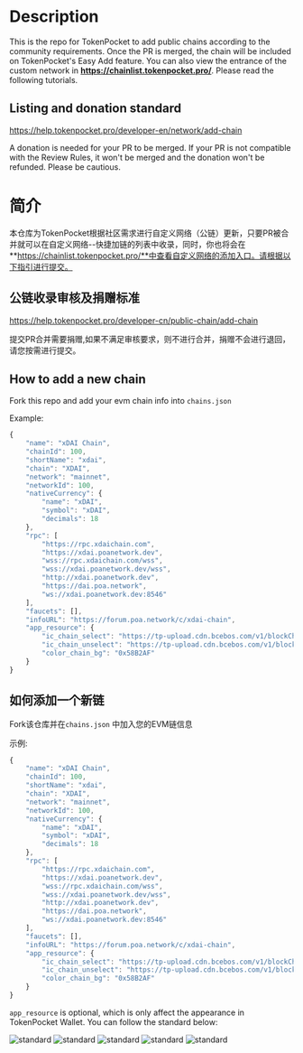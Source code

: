 # Description
This is the repo for TokenPocket to add public chains according to the community requirements. Once the PR is merged, the chain will be included on TokenPocket's Easy Add feature. You can also view the entrance of the custom network in **https://chainlist.tokenpocket.pro/**. Please read the following tutorials.

## Listing and donation standard
https://help.tokenpocket.pro/developer-en/network/add-chain

A donation is needed for your PR to be merged. If your PR is not compatible with the Review Rules, it won't be merged and the donation won't be refunded. Please be cautious.


# 简介
本仓库为TokenPocket根据社区需求进行自定义网络（公链）更新，只要PR被合并就可以在自定义网络--快捷加链的列表中收录，同时，你也将会在**https://chainlist.tokenpocket.pro/**中查看自定义网络的添加入口。请根据以下指引进行提交。

## 公链收录审核及捐赠标准
https://help.tokenpocket.pro/developer-cn/public-chain/add-chain

提交PR合并需要捐赠,如果不满足审核要求，则不进行合并，捐赠不会进行退回，请您按需进行提交。

## How to add a new chain

Fork this repo and add your evm chain info into `chains.json` 

Example:

```javascript
{
    "name": "xDAI Chain",
    "chainId": 100,
    "shortName": "xdai",
    "chain": "XDAI",
    "network": "mainnet",
    "networkId": 100,
    "nativeCurrency": {
        "name": "xDAI",
        "symbol": "xDAI",
        "decimals": 18
    },
    "rpc": [
        "https://rpc.xdaichain.com",
        "https://xdai.poanetwork.dev",
        "wss://rpc.xdaichain.com/wss",
        "wss://xdai.poanetwork.dev/wss",
        "http://xdai.poanetwork.dev",
        "https://dai.poa.network",
        "ws://xdai.poanetwork.dev:8546"
    ],
    "faucets": [],
    "infoURL": "https://forum.poa.network/c/xdai-chain",
    "app_resource": {
        "ic_chain_select": "https://tp-upload.cdn.bcebos.com/v1/blockChain/xDAI/1.png",
        "ic_chain_unselect": "https://tp-upload.cdn.bcebos.com/v1/blockChain/xDAI/0.png",
        "color_chain_bg": "0x58B2AF"
    }
}
```

## 如何添加一个新链

Fork该仓库并在`chains.json` 中加入您的EVM链信息

示例:

```javascript
{
    "name": "xDAI Chain",
    "chainId": 100,
    "shortName": "xdai",
    "chain": "XDAI",
    "network": "mainnet",
    "networkId": 100,
    "nativeCurrency": {
        "name": "xDAI",
        "symbol": "xDAI",
        "decimals": 18
    },
    "rpc": [
        "https://rpc.xdaichain.com",
        "https://xdai.poanetwork.dev",
        "wss://rpc.xdaichain.com/wss",
        "wss://xdai.poanetwork.dev/wss",
        "http://xdai.poanetwork.dev",
        "https://dai.poa.network",
        "ws://xdai.poanetwork.dev:8546"
    ],
    "faucets": [],
    "infoURL": "https://forum.poa.network/c/xdai-chain",
    "app_resource": {
        "ic_chain_select": "https://tp-upload.cdn.bcebos.com/v1/blockChain/xDAI/1.png",
        "ic_chain_unselect": "https://tp-upload.cdn.bcebos.com/v1/blockChain/xDAI/0.png",
        "color_chain_bg": "0x58B2AF"
    }
}
```



`app_resource` is optional, which is only affect the appearance in TokenPocket Wallet. You can follow the standard below:


![standard](https://tp-statics.tokenpocket.pro/images/custom-chains-standard-11.png)
![standard](https://tp-statics.tokenpocket.pro/images/custom-chains-standard-12.png)
![standard](https://tp-statics.tokenpocket.pro/images/custom-chains-standard-13.png)
![standard](https://tp-statics.tokenpocket.pro/images/custom-chains-standard-14.png)
![standard](https://tp-statics.tokenpocket.pro/images/custom-chains-standard-15.png)

